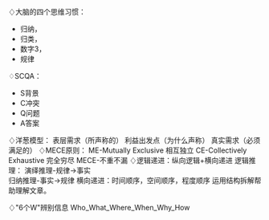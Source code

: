 ♢大脑的四个思维习惯：

- 归纳，
- 归类，
- 数字3，
- 规律

 
♢SCQA：

- S背景
- C冲突 
- Q问题
- A答案


♢洋葱模型：
   表层需求（所声称的）
   利益出发点（为什么声称）
   真实需求（必须满足的） 
♢MECE原则：
    ME-Mutually Exclusive 相互独立
    CE-Collectively Exhaustive 完全穷尽
    MECE-不重不漏
♢逻辑递进：纵向逻辑+横向递进
    逻辑推理：
    演绎推理-规律→事实   
    归纳推理-事实→规律
    横向递进：时间顺序，空间顺序，程度顺序
    运用结构拆解帮助理解文章。 
    
    
♢"6个W"辨别信息
Who_What_Where_When_Why_How